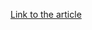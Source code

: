 [Link to the article](https://thehackernews.com/2025/05/fake-kling-ai-facebook-ads-deliver-rat.html)
